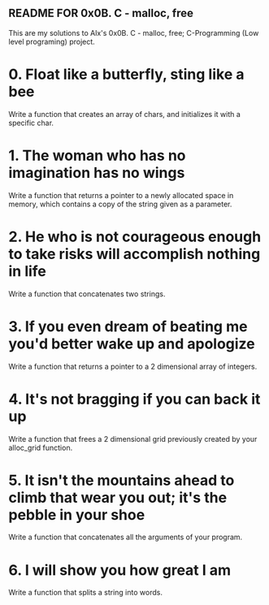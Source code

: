 ## README FOR 0x0B. C - malloc, free

<p>This are my solutions to Alx's 0x0B. C - malloc, free; C-Programming (Low level programing) project.</p>

# 0. Float like a butterfly, sting like a bee

<div>
Write a function that creates an array of chars, and initializes it with a specific char.
</div>

# 1. The woman who has no imagination has no wings

<div>
Write a function that returns a pointer to a newly allocated space in memory, which contains a copy of the string given as a parameter.
</div>

# 2. He who is not courageous enough to take risks will accomplish nothing in life

<div>
Write a function that concatenates two strings.
</div>

# 3. If you even dream of beating me you'd better wake up and apologize

<div>
Write a function that returns a pointer to a 2 dimensional array of integers.
</div>

# 4. It's not bragging if you can back it up

<div>
Write a function that frees a 2 dimensional grid previously created by your alloc_grid function.
</div>

# 5. It isn't the mountains ahead to climb that wear you out; it's the pebble in your shoe

<div>
Write a function that concatenates all the arguments of your program.
</div>

# 6. I will show you how great I am

<div>
Write a function that splits a string into words.
</div>

